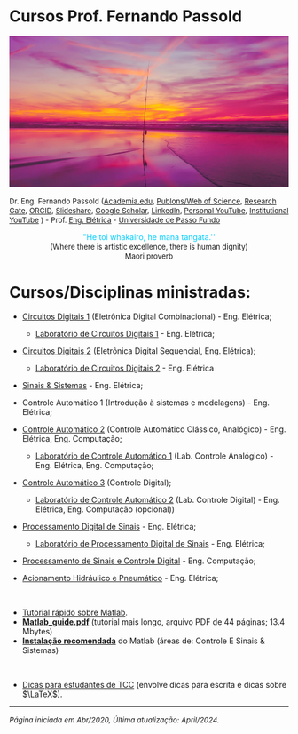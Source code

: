 # Cursos Prof. Fernando Passold

<!--title: Prof Fernando Passold -->

![initial_image.jpg](initial_image.jpg)

<font size="2"> Dr. Eng. Fernando Passold ([Academia.edu](https://marcianazambillo.academia.edu/FernandoPassold), [Publons/Web of Science](https://www.webofscience.com/wos/author/rid/J-3070-2015), [Research Gate](https://www.researchgate.net/profile/Fernando\_Passold/info), [ORCID](https://orcid.org/0000-0002-9599-5914), [Slideshare](http://pt.slideshare.net/fpassold), [Google Scholar](https://scholar.google.com/citations?user=lvvFQ5YAAAAJ&hl=en), [LinkedIn](https://www.linkedin.com/in/fernando-passold-7a553b22/), [Personal YouTube](https://www.youtube.com/user/fpassold/videos), [Institutional YouTube](https://www.youtube.com/channel/UCF8lEIDVbtjLWNu1zXlJMVA/videos) ) - Prof. [Eng. Elétrica](https://www.upf.br/fear/curso/engenharia-eletrica/laboratorios) - [Universidade de Passo Fundo](https://www.upf.br/) </font>

<center><font color="#00CEFF">"He toi whakairo, he mana tangata.''</font></br>
<font size="2">(Where there is artistic excellence, there is human dignity)</br>
Maori proverb</font>
</center>


# Cursos/Disciplinas ministradas:

* [Circuitos Digitais 1](Digitais_1/index.html) (Eletrônica Digital Combinacional) - Eng. Elétrica;
  
  * [Laboratório de Circuitos Digitais 1](Digitais_1/lab_dig1.html) - Eng. Elétrica;  
  
* [Circuitos Digitais 2](Digitais_2/digitais_2.html) (Eletrônica Digital Sequencial, Eng. Elétrica);
  
  * [Laboratório de Circuitos Digitais 2](Digitais_2/lab_digitais_2.html)  - Eng. Elétrica
  
    
  
* [Sinais & Sistemas](Sinais_Sistemas/index.html) - Eng. Elétrica;

  

* Controle Automático 1 (Introdução à sistemas e modelagens) - Eng. Elétrica;

* [Controle Automático 2](Controle_2/index.html) (Controle Automático Clássico, Analógico) - Eng. Elétrica, Eng. Computação;
  
  * [Laboratório de Controle Automático 1](Lab_Controle_1/index.html) (Lab. Controle Analógico) - Eng. Elétrica, Eng. Computação;
  
* [Controle Automático 3](Controle_3/index.html) (Controle Digital);
  
  * [Laboratório de Controle Automático 2](Lab_Controle_2/lab_controle_2.html) (Lab. Controle Digital) - Eng. Elétrica, Eng. Computação (opcional))
  
  
  
* [Processamento Digital de Sinais](Process_Sinais/index.html) - Eng. Elétrica;
  
  * [Laboratório de Processamento Digital de Sinais](Lab_Processa_Sinais/index.html) - Eng. Elétrica;
  
* [Processamento de Sinais e Controle Digital](Process_Sinais_Controle_ECP/index.html)  - Eng. Computação;

  

* [Acionamento Hidráulico e Pneumático](Pneumatica/topicos.html) - Eng. Elétrica;

&nbsp;

* [Tutorial rápido sobre Matlab](Matlab/tutorial.html).
* **[Matlab\_guide.pdf](Matlab/Matlab_guide.pdf)** (tutorial mais longo, arquivo PDF de 44 páginas; 13.4 Mbytes)
* **[Instalação recomendada](Matlab/instalacao_matlab.html)** do Matlab (áreas de: Controle E Sinais & Sistemas)

&nbsp;

* [Dicas para estudantes de TCC](TCC_Latex/index.html) (envolve dicas para escrita e dicas sobre $\LaTeX$).

----

<font size="2">*Página iniciada em Abr/2020, Última atualização: April/2024.*</font> 